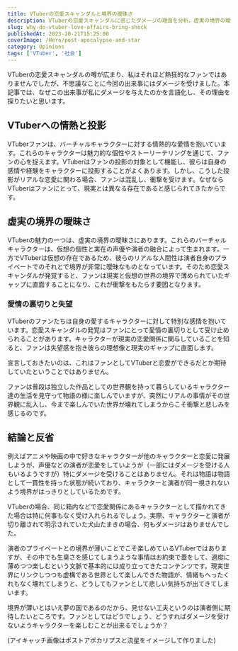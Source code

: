 ```yaml
---
title: VTuberの恋愛スキャンダルと境界の曖昧さ
description: VTuberの恋愛スキャンダルに感じたダメージの理由を分析。虚実の境界の曖昧さ、ファンの投影と愛情の裏切り感、キャラクターと演者の境界線問題など、VTuberコンテンツの構造的課題を考察。
slug: why-do-vtuber-love-affairs-bring-shock
publishedAt: 2023-10-21T15:25:00
coverImage: /Hero/post-apocalypse-and-star
category: Opinions
tags: ['VTuber', '社会']
---
```


VTuberの恋愛スキャンダルの噂が広まり、私はそれほど熱狂的なファンではありませんでしたが、不思議なことに今回の出来事にはダメージを受けました。本記事では、なぜこの出来事が私にダメージを与えたのかを言語化し、その理由を探りたいと思います。

## VTuberへの情熱と投影

VTuberファンは、バーチャルキャラクターに対する情熱的な愛情を抱いています。これらのキャラクターは魅力的な個性やストーリーテリングを通じて、ファンの心を捉えます。VTuberはファンの投影の対象として機能し、彼らは自身の感情や経験をキャラクターに投影することがよくあります。しかし、こうした投影がリアルな恋愛に関わる場合、ファンは混乱し、衝撃を受けます。なぜなら VTuberはファンにとって、現実とは異なる存在であると感じられてきたからです。

## 虚実の境界の曖昧さ

VTuberの魅力の一つは、虚実の境界の曖昧さにあります。これらのバーチャルキャラクターは、仮想の個性と実在の声優や演者の融合によって生まれます。一方でVTuberは仮想の存在であるため、彼らのリアルな人間性は演者自身のプライベートでのそれとで境界が非常に曖昧なものとなっています。そのため恋愛スキャンダルが発覚すると、ファンは現実と仮想の世界の境界で薄められていたギャップに直面することになり、これが衝撃をもたらす要因となります。

### 愛情の裏切りと失望

VTuberのファンたちは自身の愛するキャラクターに対して特別な感情を抱いています。恋愛スキャンダルの発覚はファンにとって愛情の裏切りとして受け止められることがあります。キャラクターが現実の恋愛関係に関与していることを知ると、ファンは失望感を抱き彼らの理想像と現実のギャップに直面します。

宣言しておきたいのは、これはファンとしてVTuberと恋愛ができるだとか期待していたということではありません。

ファンは普段は独立した作品としての世界観を持って暮らしているキャラクター達の生活を見守って物語の様に楽しんでいますが、突然にリアルの事情がその世界観に乱入し、今まで楽しんでいた世界が壊れてしまうからこそ衝撃と悲しみを感じるのです。

## 結論と反省

例えばアニメや映画の中で好きなキャラクターが他のキャラクターと恋愛に発展しようが、声優などの演者が恋愛をしていようが（一部にはダメージを受ける人もいるようですが）特にダメージを受けることはありません。それは物語は物語として一貫性を持った状態が続いており、キャラクターと演者が同一視されないよう境界がはっきりとしているためです。

VTuberの場合、同じ箱内などで恋愛関係にあるキャラクターとして描かれてきた場合は特に何事もなく受け入れられるでしょう。実際、キャラクターと演者が切り離されて明示されていた犬山たまきの場合、何もダメージはありませんでした。

演者のプライベートとの境界が薄いことでこそ楽しめているVTuberではありますが、その中でも生臭さを感じてしまうような事情はお約束で蓋をして、適度に薄めつつ楽しむという文脈で基本的には成り立ってきたコンテンツです。現実世界にリンクしつつも虚構である世界として楽しんできた物語が、情緒もへったくれもなく壊れてしまうと、どうしてもファンとして悲しい気持ちが出てきてしまいます。

境界が薄いとはいえ夢の国であるのだから、見せない工夫というのは演者側に期待したいところです。ファンとしてはどうでしょう、どうすればダメージを受けないようキャラクターを楽しむことが出来るでしょうか？

(アイキャッチ画像はポストアポカリプスと流星をイメージして作りました)
